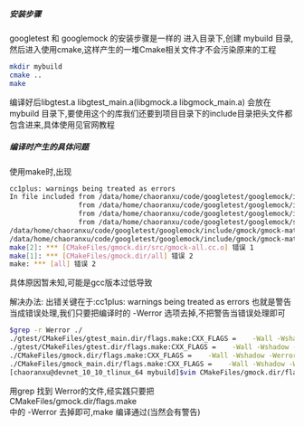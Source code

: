 ##### 安装步骤
googletest 和 googlemock 的安装步骤是一样的
进入目录下,创建 mybuild 目录,然后进入使用cmake,这样产生的一堆Cmake相关文件才不会污染原来的工程
```bash
mkdir mybuild
cmake ..
make
```
编译好后libgtest.a libgtest_main.a(libgmock.a  libgmock_main.a)
会放在mybuild 目录下,要使用这个的库我们还要到项目目录下的include目录把头文件都包含进来,具体使用见官网教程

##### 编译时产生的具体问题
使用make时,出现
```bash
cc1plus: warnings being treated as errors
In file included from /data/home/chaoranxu/code/googletest/googlemock/include/gmock/gmock-spec-builders.h:70,
                 from /data/home/chaoranxu/code/googletest/googlemock/include/gmock/gmock-generated-function-mockers.h:43,
                 from /data/home/chaoranxu/code/googletest/googlemock/include/gmock/gmock.h:61,
                 from /data/home/chaoranxu/code/googletest/googlemock/src/gmock-all.cc:40:
/data/home/chaoranxu/code/googletest/googlemock/include/gmock/gmock-matchers.h: In member function ‘testing::internal::PointwiseMatcher<TupleMatcher, RhsContainer>::operator testing::Matcher<T>() const’:
/data/home/chaoranxu/code/googletest/googlemock/include/gmock/gmock-matchers.h:3010: 错误：‘use_UnorderedPointwise_with_hash_tables’的声明隐藏了‘this’的一个成员
make[2]: *** [CMakeFiles/gmock.dir/src/gmock-all.cc.o] 错误 1
make[1]: *** [CMakeFiles/gmock.dir/all] 错误 2
make: *** [all] 错误 2
```
具体原因暂未知,可能是gcc版本过低导致

解决办法:
出错关键在于:cc1plus: warnings being treated as errors
也就是警告当成错误处理,我们只要把编译时的 -Werror 选项去掉,不把警告当错误处理即可

```bash
$grep -r Werror ./
./gtest/CMakeFiles/gtest_main.dir/flags.make:CXX_FLAGS =    -Wall -Wshadow -Werror -DGTEST_HAS_PTHREAD=1 -fexceptions -Wextra -Wno-unused-parameter -Wno-missing-field-initializers
./gtest/CMakeFiles/gtest.dir/flags.make:CXX_FLAGS =    -Wall -Wshadow -Werror -DGTEST_HAS_PTHREAD=1 -fexceptions -Wextra -Wno-unused-parameter -Wno-missing-field-initializers
./CMakeFiles/gmock.dir/flags.make:CXX_FLAGS =    -Wall -Wshadow -Werror -DGTEST_HAS_PTHREAD=1 -fexceptions -Wextra -Wno-unused-parameter -Wno-missing-field-initializers
./CMakeFiles/gmock_main.dir/flags.make:CXX_FLAGS =    -Wall -Wshadow -Werror -DGTEST_HAS_PTHREAD=1 -fexceptions -Wextra -Wno-unused-parameter -Wno-missing-field-initializers
[chaoranxu@devnet_10_10_tlinux_64 mybuild]$vim CMakeFiles/gmock.dir/flags.make
```
用grep 找到 Werror的文件,经实践只要把  
CMakeFiles/gmock.dir/flags.make  
中的 -Werror 去掉即可,make 编译通过(当然会有警告)